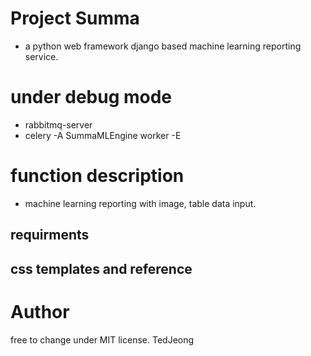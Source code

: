 # Project Summa
- a python web framework django based machine learning reporting service.

# under debug mode
- rabbitmq-server
- celery -A SummaMLEngine worker -E


# function description
- machine learning reporting with image, table data input.

## requirments

## css templates and reference

# Author
free to change under MIT license.
TedJeong
